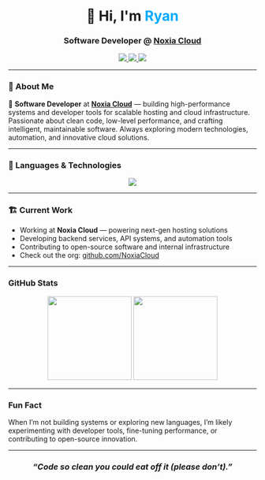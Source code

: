 <h1 align="center">👋 Hi, I'm <span style="color:#00aaff;">Ryan</span></h1>
<h3 align="center">Software Developer @ <a href="https://noxia.cloud" target="_blank">Noxia Cloud</a></h3>

<p align="center">
  <a href="https://github.com/NoxiaCloud">
    <img src="https://img.shields.io/badge/Noxia_Cloud-%2300aaff.svg?style=for-the-badge&logo=cloudflare&logoColor=white" />
  </a>
  <a href="mailto:Ryan.Wylie@noxia.cloud">
    <img src="https://img.shields.io/badge/Contact%20Me-0078D4?style=for-the-badge&logo=gmail&logoColor=white" />
  </a>
  <a href="https://github.com/ryan-wylie">
    <img src="https://img.shields.io/github/followers/ryanwylie?label=Follow&style=for-the-badge" />
  </a>
</p>

---

### 🧠 About Me

💼 **Software Developer** at [**Noxia Cloud**](https://noxia.cloud) — building high-performance systems and developer tools for scalable hosting and cloud infrastructure.
Passionate about clean code, low-level performance, and crafting intelligent, maintainable software. Always exploring modern technologies, automation, 
and innovative cloud solutions.

---

### 🧩 Languages & Technologies

<p align="center">
  <img src="https://skillicons.dev/icons?i=python,lua,js,ts,html,css,cpp,cs,c,rust,bash,git,docker,linux,vscode,react,nodejs" />
</p>

---

### 🏗️ Current Work

-  Working at **Noxia Cloud** — powering next-gen hosting solutions  
-  Developing backend services, API systems, and automation tools
-  Contributing to open-source software and internal infrastructure  
-  Check out the org: [github.com/NoxiaCloud](https://github.com/NoxiaCloud)

---

### GitHub Stats

<p align="center">
  <img height="170em" src="https://github-readme-stats.vercel.app/api?username=ryan-wylie&show_icons=true&theme=github_dark&hide_border=true&include_all_commits=true" />
  <img height="170em" src="https://github-readme-stats.vercel.app/api/top-langs/?username=ryan-wylie&layout=compact&theme=github_dark&hide_border=true" />
</p>

---

### Fun Fact
When I’m not building systems or exploring new languages, I’m likely experimenting with developer tools, fine-tuning performance, or contributing to open-source innovation.

---

<h3 align="center"><i>“Code so clean you could eat off it (please don’t).”</i></h3>


